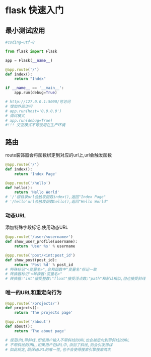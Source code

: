 # flask 快速入门

## 最小测试应用

```python
#coding=utf-8

from flask import Flask

app = Flask(__name__)

@app.route('/')
def index():
	return "Index"

if __name__ == '__main__':
	app.run(debug=True)

# http://127.0.0.1:5000/可访问
# 增加外部访问
# app.run(host='0.0.0.0')
# 调试模式
# app.run(debug=True)
#!!! 交互模式不可使用在生产环境
```

##  路由

route装饰器会将函数绑定到对应的url上,url会触发函数

```python
@app.route('/')
def index():
	return 'Index Page'

@app.route('/hello')
def hello():
	return 'Hello World'
# '/'根目录url会触发函数index(),返回"Index Page"
# '/hello'url会触发函数hello(),返回"Hello World"
```

### 动态URL

添加特殊字段标记,使用动态URL

```python
@app.route('/user/<username>')
def show_user_profile(username):
	return 'User %s' % username

@ppp.route('post/<int:post_id')
def show_post(post_id):
	return 'Post %d' % post_id
# 特殊标记"<变量名>",会和函数中"变量名"标记一致
# 转换器标记"<转换器:变量名>"
# 转换器:"int"接受整数;"float"接受浮点数;"path"和默认相似,但也接受斜线
```

### 唯一的URL和重定向行为

```python
@app.route('/projects/')
def projects():
	return 'The projects page'

@app.route('/about')
def about():
	return 'The about page'

# 规范URL带斜线,即使用户输入不带斜线的URL也会被定向到带斜线的URL
# 不带斜线的URL,如果用户在URL中,添加了斜线,则会引发错误
# 如此规定,既保证URL的唯一性,也不会使得搜索引擎搜索两次

```

